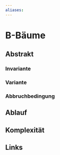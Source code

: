 ```yaml
---
aliases: 
---
```

# B-Bäume 
## Abstrakt

### Invariante

### Variante

### Abbruchbedingung

## Ablauf

## Komplexität


## Links